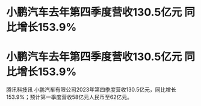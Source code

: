 # 小鹏汽车去年第四季度营收130.5亿元 同比增长153.9%

# 小鹏汽车去年第四季度营收130.5亿元 同比增长153.9%

腾讯科技讯 小鹏汽车有限公司2023年第四季度营收130.5亿元，同比增长153.9%；预计第一季度营收58亿元人民币至62亿元。

